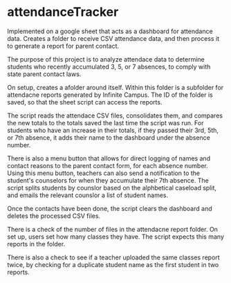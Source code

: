 # attendanceTracker
Implemented on a google sheet that acts as a dashboard for attendance data. Creates a folder to receive CSV attendance data, and then process it to generate a report for parent contact. 

The purpose of this project is to analyze attendace data to determine students who recently accumulated 3, 5, or 7 absences, to comply with state parent contact laws. 

On setup, creates a afolder around itself. Within this folder is a subfolder for attendacne reports generated by Infinite Campus. The ID of the folder is saved, so that the sheet script can access the reports. 

The script reads the attendace CSV files, consolidates them, and compares the new totals to the totals saved the last time the script was run. For students who have an increase in their totals, if they passed their 3rd, 5th, or 7th absence, it adds their name to the dashboard under the absence number. 

There is also a menu button that allows for direct logging of names and contact reasons to the parent contact form, for each absence number. Using this menu button, teachers can also send a notification to the student's counselors for when they accumulate their 7th absence. The script splits students by counslor based on the alphbetical caseload split, and emails the relevant counslor a list of student names. 

Once the contacts have been done, the script clears the dashboard and deletes the processed CSV files. 

There is a check of the number of files in the attendacne report folder. On set up, users set how many classes they have. The script expects this many reports in the folder. 

There is also a check to see if a teacher uploaded the same classes report twice, by checking for a duplicate student name as the first student in two reports. 
